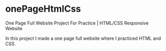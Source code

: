 # onePageHtmlCss
One Page Full Website Project For Practice | HTML/CSS Responsive Website

In this project I made a one page full website where I practiced HTML and CSS.
